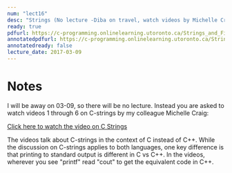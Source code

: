```yaml
---
num: "lect16"
desc: "Strings (No lecture -Diba on travel, watch videos by Michelle Craig)"
ready: true
pdfurl: https://c-programming.onlinelearning.utoronto.ca/Strings_and_Files.shtml
annotatedpdfurl: https://c-programming.onlinelearning.utoronto.ca/Strings_and_Files.shtml
annotatedready: false
lecture_date: 2017-03-09 
---
```


# Notes
I will be away on 03-09, so there will be no lecture.
Instead you are asked to watch  videos 1 through 6 on C-strings by my colleague Michelle Craig:

[Click here to watch the video on C Strings](https://c-programming.onlinelearning.utoronto.ca/Strings_and_Files.shtml)

The videos talk about C-strings in the context of C instead of C++. While the discussion on C-strings applies to both languages, one key difference is that printing to standard output is different in C vs C++. In the videos, wherever you see "printf" read "cout" to get the equivalent code in C++. 


